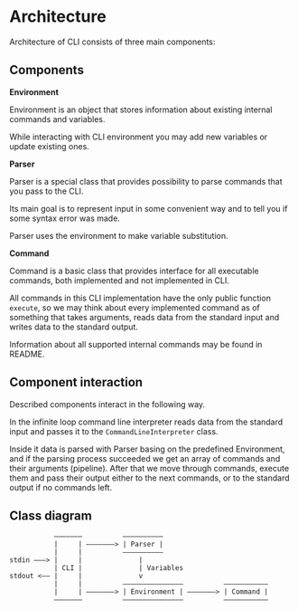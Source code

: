 # Architecture

Architecture of CLI consists of three main components:

## Components

**Environment**

Environment is an object that stores information about existing internal commands and variables.

While interacting with CLI environment you may add new variables or update existing ones.

**Parser**

Parser is a special class that provides possibility to parse commands that you pass to the CLI.

Its main goal is to represent input in some convenient way and to tell you if some syntax error was made.

Parser uses the environment to make variable substitution.

**Command**

Command is a basic class that provides interface for all executable commands, both implemented and not
implemented in CLI.

All commands in this CLI implementation have the only public function `execute`, so we may think about every
implemented command as of something that takes arguments, reads data from the standard input and writes data to the
standard output.

Information about all supported internal commands may be found in README.

## Component interaction

Described components interact in the following way.

In the infinite loop command line interpreter reads data from the standard input and passes it to the
`CommandLineInterpreter` class.

Inside it data is parsed with Parser basing on the predefined Environment, and if the parsing process succeeded we get
an array of commands and their arguments (pipeline). After that we move through commands, execute them and pass their
output either to the next commands, or to the standard output if no commands left.

## Class diagram

```
           –––––––          ––––––––––
           |     | –––––––> | Parser |
           |     |          ––––––––––
stdin –––> |     |              |
           | CLI |              | Variables
stdout <–– |     |              v
           |     |          –––––––––––––––          –––––––––––
           |     | –––––––> | Environment | –––––––> | Command |
           –––––––          –––––––––––––––          –––––––––––
```

